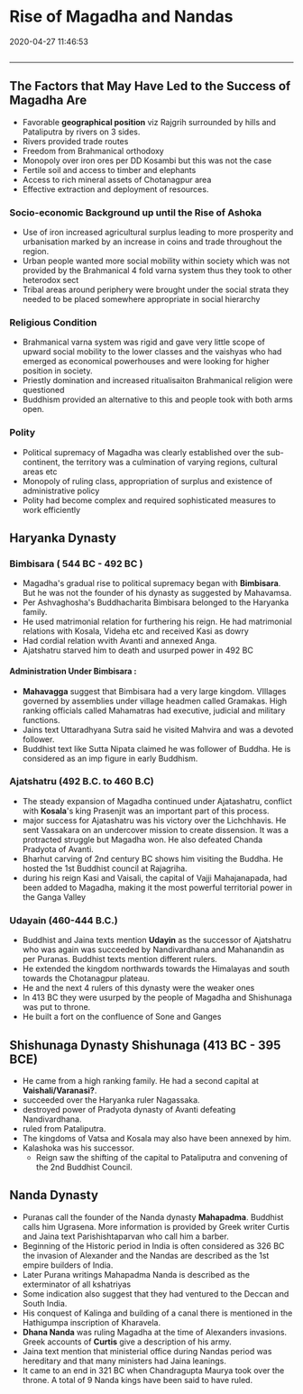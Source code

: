 # Rise of Magadha and Nandas

2020-04-27 11:46:53
```toc
```
---

## The Factors that May Have Led to the Success of Magadha Are

- Favorable **geographical position** viz Rajgrih surrounded by hills and Pataliputra by rivers on 3 sides.
- Rivers provided trade routes
- Freedom from Brahmanical orthodoxy
- Monopoly over iron ores per DD Kosambi but this was not the case
- Fertile soil and access to timber and elephants
- Access to rich mineral assets of Chotanagpur area
- Effective extraction and deployment of resources.


### Socio-economic Background up until the Rise of Ashoka

- Use of iron increased agricultural surplus leading to more prosperity and urbanisation marked by an increase in coins and trade throughout the region.
- Urban people wanted more social mobility within society which was not provided by the Brahmanical 4 fold varna system thus they took to other heterodox sect
- Tribal areas around periphery were brought under the social strata they needed to be placed somewhere appropriate in social hierarchy


### Religious Condition

- Brahmanical varna system was rigid and gave very little scope of upward social mobility to the lower classes and the vaishyas who had emerged as economical powerhouses and were looking for higher position in society.
- Priestly domination and increased ritualisaiton Brahmanical religion were questioned
- Buddhism provided an alternative to this and people took with both arms open.

### Polity

- Political supremacy of Magadha was clearly established over the sub-continent, the territory was a culmination of varying regions, cultural areas etc
- Monopoly of ruling class, appropriation of surplus and existence of administrative policy
- Polity had become complex and required sophisticated measures to work efficiently


## **Haryanka Dynasty**

### Bimbisara ( 544 BC - 492 BC )

- Magadha's gradual rise to political supremacy began with **Bimbisara**. But he was not the founder of his dynasty as suggested by Mahavamsa.
- Per Ashvaghosha's Buddhacharita Bimbisara belonged to the Haryanka family.
- He used matrimonial relation for furthering his reign. He had matrimonial relations with Kosala, Videha etc and received Kasi as dowry
- Had cordial relation wvith Avanti and annexed Anga.
- Ajatshatru starved him to death and usurped power in 492 BC


#### Administration Under Bimbisara :

- **Mahavagga** suggest that Bimbisara had a very large kingdom. VIllages governed by assemblies under village headmen called Gramakas. High ranking officials called Mahamatras had executive, judicial and military functions.
- Jains text Uttaradhyana Sutra said he visited Mahvira and was a devoted follower.
- Buddhist text like Sutta Nipata claimed he was follower of Buddha. He is considered as an imp figure in early Buddhism.

### Ajatshatru (492 B.C. to 460 B.C)

- The steady expansion of Magadha continued under Ajatashatru, conflict with **Kosala**'s king Prasenjit was an important part of this process.
- major success for Ajatashatru was his victory over the Lichchhavis. He sent Vassakara on an undercover mission to create dissension. It was a protracted struggle but Magadha won. He also defeated Chanda Pradyota of Avanti.
- Bharhut carving of 2nd century BC shows him visiting the Buddha. He hosted the 1st Buddhist council at Rajagriha.
- during his reign Kasi and Vaisali, the capital of Vajji Mahajanapada, had been added to Magadha, making it the most powerful territorial power in the Ganga Valley

### Udayain (460-444 B.C.)

- Buddhist and Jaina texts mention **Udayin** as the successor of Ajatshatru who was again was succeeded by Nandivardhana and Mahanandin as per Puranas. Buddhist texts mention different rulers.
- He extended the kingdom northwards towards the Himalayas and south towards the Chotanagpur plateau.
- He and the next 4 rulers of this dynasty were the weaker ones
- In 413 BC they were usurped by the people of Magadha and Shishunaga was put to throne.
- He built a fort on the confluence of Sone and Ganges

## **Shishunaga Dynasty** Shishunaga (413 BC - 395 BCE)

- He came from a high ranking family. He had a second capital at **Vaishali/Varanasi?**.
- succeeded over the Haryanka ruler Nagassaka.
- destroyed power of Pradyota dynasty of Avanti defeating Nandivardhana.
- ruled from Pataliputra.
- The kingdoms of Vatsa and Kosala may also have been annexed by him.
- Kalashoka was his successor.
	- Reign saw the shifting of the capital to Pataliputra and convening of the 2nd Buddhist Council.

## **Nanda Dynasty**

- Puranas call the founder of the Nanda dynasty **Mahapadma**. Buddhist calls him Ugrasena. More information is provided by Greek writer Curtis and Jaina text Parishishtaparvan who call him a barber.
- Beginning of the Historic period in India is often considered as 326 BC the invasion of Alexander and the Nandas are described as the 1st empire builders of India.
- Later Purana writings Mahapadma Nanda is described as the exterminator of all kshatriyas
- Some indication also suggest that they had ventured to the Deccan and South India.
- His conquest of Kalinga and building of a canal there is mentioned in the Hathigumpa inscription of Kharavela.
- **Dhana Nanda** was ruling Magadha at the time of Alexanders invasions. Greek accounts of **Curtis** give a description of his army.
- Jaina text mention that ministerial office during Nandas period was hereditary and that many ministers had Jaina leanings.
- It came to an end in 321 BC when Chandragupta Maurya took over the throne. A total of 9 Nanda kings have been said to have ruled.
